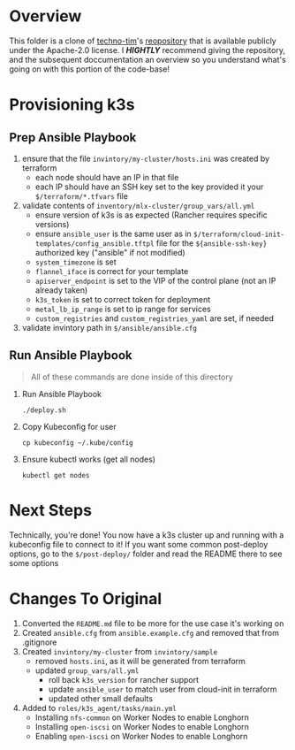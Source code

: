 # Overview

This folder is a clone of [techno-tim](https://github.com/techno-tim)'s [reopository](https://github.com/techno-tim/k3s-ansible) that is available publicly under the Apache-2.0 license. I _**HIGHTLY**_ recommend giving the repository, and the subsequent doccumentation an overview so you understand what's going on with this portion of the code-base!

# Provisioning k3s

## Prep Ansible Playbook

1. ensure that the file `invintory/my-cluster/hosts.ini` was created by terraform
    - each node should have an IP in that file
    - each IP should have an SSH key set to the key provided it your `$/terraform/*.tfvars` file
1. validate contents of `inventory/mlx-cluster/group_vars/all.yml`
    - ensure version of k3s is as expected (Rancher requires specific versions)
    - ensure `ansible_user` is the same user as in `$/terraform/cloud-init-templates/config_ansible.tftpl` file for the `${ansible-ssh-key}` authorized key ("ansible" if not modified)
    - `system_timezone` is set
    - `flannel_iface` is correct for your template
    - `apiserver_endpoint` is set to the VIP of the control plane (not an IP already taken)
    - `k3s_token` is set to correct token for deployment
    - `metal_lb_ip_range` is set to ip range for services
    - `custom_registries` and `custom_registries_yaml` are set, if needed
1. validate invintory path in `$/ansible/ansible.cfg`

## Run Ansible Playbook

>All of these commands are done inside of this directory

1. Run Ansible Playbook
    ```
    ./deploy.sh
    ```
1. Copy Kubeconfig for user
    ```
    cp kubeconfig ~/.kube/config
    ```
1. Ensure kubectl works (get all nodes)
    ```
    kubectl get nodes
    ```
# Next Steps

Technically, you're done! You now have a k3s cluster up and running with a kubeconfig file to connect to it! If you want some common post-deploy options, go to the `$/post-deploy/` folder and read the README there to see some options

# Changes To Original

1. Converted the `README.md` file to be more for the use case it's working on
1. Created `ansible.cfg` from `ansible.example.cfg` and removed that from .gitignore
1. Created  `invintory/my-cluster` from `invintory/sample`
    - removed `hosts.ini`, as it will be generated from terraform
    - updated `group_vars/all.yml` 
        - roll back `k3s_version` for rancher support
        - update `ansible_user` to match user from cloud-init in terraform
        - updated other small defaults
1. Added to `roles/k3s_agent/tasks/main.yml`
    - Installing `nfs-common` on Worker Nodes to enable Longhorn
    - Installing `open-iscsi` on Worker Nodes to enable Longhorn
    - Enabling `open-iscsi` on Worker Nodes to enable Longhorn